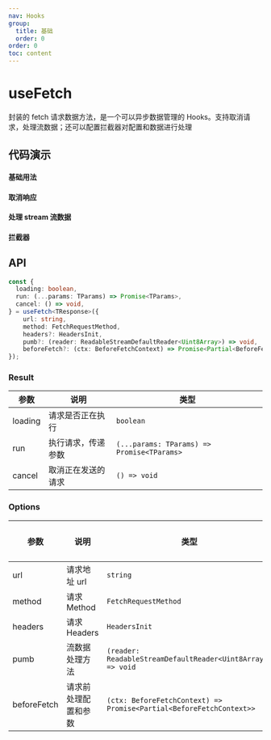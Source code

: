 ```yaml
---
nav: Hooks
group:
  title: 基础
  order: 0
order: 0
toc: content
---
```


# useFetch

封装的 fetch 请求数据方法，是一个可以异步数据管理的 Hooks。支持取消请求，处理流数据；还可以配置拦截器对配置和数据进行处理

## 代码演示

#### 基础用法

<code src="./demo/basic.tsx"></code>

#### 取消响应

<code src="./demo/cancel.tsx"></code>

#### 处理 stream 流数据

<code src="./demo/stream.tsx"></code>

#### 拦截器

<code src="./demo/interceptors.tsx"></code>

## API

```typescript
const {
  loading: boolean,
  run: (...params: TParams) => Promise<TParams>,
  cancel: () => void,
} = useFetch<TResponse>({
    url: string,
    method: FetchRequestMethod,
    headers?: HeadersInit,
    pumb?: (reader: ReadableStreamDefaultReader<Uint8Array>) => void,
    beforeFetch?: (ctx: BeforeFetchContext) => Promise<Partial<BeforeFetchContext>>;
});
```

### Result

| 参数    | 说明               | 类型                                       |
| ------- | ------------------ | ------------------------------------------ |
| loading | 请求是否正在执行   | `boolean`                                  |
| run     | 执行请求，传递参数 | `(...params: TParams) => Promise<TParams>` |
| cancel  | 取消正在发送的请求 | `() => void`                               |

### Options

| 参数        | 说明                 | 类型                                                                | 默认值 |
| ----------- | -------------------- | ------------------------------------------------------------------- | ------ |
| url         | 请求地址 url         | `string`                                                            | -      |
| method      | 请求 Method          | `FetchRequestMethod`                                                | GET    |
| headers     | 请求 Headers         | `HeadersInit`                                                       | -      |
| pumb        | 流数据处理方法       | `(reader: ReadableStreamDefaultReader<Uint8Array>) => void`         | -      |
| beforeFetch | 请求前处理配置和参数 | `(ctx: BeforeFetchContext) => Promise<Partial<BeforeFetchContext>>` | -      |
